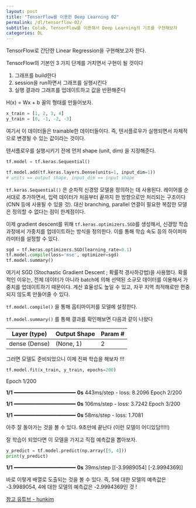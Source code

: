 ```yaml
---
layout: post
title: "TensorFlow를 이용한 Deep Learning 02"
permalink: /dl/tensorflow-02/
subtitle: Colab, TensorFlow를 이용해서 Deep Learning의 기초를 구현해보자 
categories: DL
---
```



TensorFlow로 간단한 Linear Regression을 구현해보고자 한다. 

TensorFlow의 기본인 3 가지 단계를 거치면서 구현이 될 것이다

1. 그래프를 build한다
2. session을 run하면서 그래프를 실행시킨다
3. 실행 결과라 그래프를 업데이트하고 값을 반환해준다 

H(x) = Wx + b 꼴의 형태를 만들어보자. 

```python
x_train = [1, 2, 3, 4]
y_train = [0, -1, -2, -3]
```

여기서 이 데이터들은 trainable한 데이터들이다. 즉, 텐서플로우가 실행되면서 자체적으로 변경될 수 있는 값이라는 것이다. 

텐서플로우를 실행시키기 전에 먼저 shape (unit, dim) 을 지정해준다. 

```python
tf.model = tf.keras.Sequential()

tf.model.add(tf.keras.layers.Dense(units=1, input_dim=1))
# units == output shape, input_dim == input shape
```

`tf.keras.Sequential()` 은 순차적 신경망 모델을 정의하는 데 사용된다. 레이어를 순서대로 추가하면서, 입력 데이터가 처음부터 끝까지 한 방향으로만 처리되는 구조이다 (CNN 등에 사용될 수 있을 것). 대신 branching, parallel 연결이 필요한 복잡한 모델은 정의할 수 없다는 점이 한계점이다. 

이제 gradient descent를 위해 `tf.keras.optimizers.SGD`를 생성해서, 신경망 학습 과정에서 가중치를 업데이트하는 방식을 정의한다. 이를 통해 학습 속도 등의 하이퍼파라미터를 설정할 수 있다. 

```python
sgd = tf.keras.optimizers.SGD(learning_rate=0.1)
tf.model.compile(loss='mse', optimizer=sgd)  
tf.model.summary()
```

여기서 SGD (Stochastic Gradient Descent ; 확률적 경사하강법)을 사용했다. 확률적인 이유는, 전체 데이터가 아니라 batch에 의해 선택된 소규모 데이터를 이용해서 가중치를 업데이트하기 때문이다. 계산 효율성도 높일 수 있고, 자꾸 지역 최적해로만 편중되지 않도록 만들어줄 수 있다. 

`tf.model.compile()` 을 통해 옵티마이저를 모델에 설정한다. 

`tf.model.summary()` 를 통해 결과를 확인해보면 다음과 같이 나왔다 

| Layer (type) | Output Shape | Param # |
| --- | --- | --- |
| dense (Dense) | (None, 1) | 2 |

그러면 모델도 준비되었으니 이제 진짜 학습을 해보자 !!!

```python
tf.model.fit(x_train, y_train, epochs=200)
```

Epoch 1/200

**1/1** ━━━━━━━━━━━━━━━━━━━━ **0s** 443ms/step - loss: 8.2096
Epoch 2/200

**1/1** ━━━━━━━━━━━━━━━━━━━━ **0s** 106ms/step - loss: 3.7242
Epoch 3/200

**1/1** ━━━━━━━━━━━━━━━━━━━━ **0s** 58ms/step - loss: 1.7081

아주 잘 돌아가는 것을 볼 수 있다. 9초만에 끝난다 (이런 모델이 어디있담!!!!!) 

잘 학습이 되었다면 이 모델을 가지고 직접 예측값을 뽑아보자. 

```python
y_predict = tf.model.predict(np.array([5, 4]))
print(y_predict)
```

**1/1** ━━━━━━━━━━━━━━━━━━━━ **0s** 39ms/step
[[-3.9989054]
 [-2.9994369]]

바로 이렇게 배열로 도출되는 것을 볼 수 있다. 즉, 5에 대한 모델의 예측값은 -3.9989054, 4에 대한 모델의 예측값은 -2.9994369인 것 ! 





[참고 유튜브 - hunkim](https://www.youtube.com/watch?v=mQGwjrStQgg&list=PLlMkM4tgfjnLSOjrEJN31gZATbcj_MpUm&index=5)